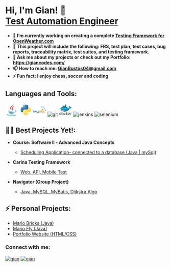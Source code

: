 <h1>Hi, I'm Gian! 👋<br/><a href="https://www.linkedin.com/in/giancarlo-bustos-578a9318a/"> Test Automation Engineer </a> </h1>


<!-- <p align="left"> <img src="https://komarev.com/ghpvc/?username=gkarloz&label=Profile%20views&color=0e75b6&style=flat" alt="gkarloz" /> </p> -->

<h4>
  
- 🔭 I’m currently working on creating a complete [Testing Framework for OpenWeather.com](https://github.com/GKARLOZ/OpenWeather-Testing-Framework)
- 🤔 This project will include the following: FRS, test plan, test cases, bug reports, traceability matrix, test suites, and testing framework. 
  <!-- - 🌱 I’m currently learning Java, Selenium, Appium, Docker, Jenkins -->
- 💬 Ask me about my projects or check out my Portfolio: https://giancodes.com/ 
- 📫 How to reach me: GianBustos04@gmail.com 
- ⚡ Fun fact: I enjoy chess, soccer and coding


<h2 align="left">Languages and Tools:</h2>
<p align="left"> 
<img src="https://raw.githubusercontent.com/devicons/devicon/master/icons/java/java-original.svg" alt="java" width="40" height="40"/> 
<img src="https://raw.githubusercontent.com/devicons/devicon/master/icons/python/python-original.svg" alt="python" width="40" height="40"/> 
<img src="https://raw.githubusercontent.com/devicons/devicon/master/icons/mysql/mysql-original-wordmark.svg" alt="mysql" width="40" height="40"/>
<img src="https://www.vectorlogo.zone/logos/git-scm/git-scm-icon.svg" alt="git" width="40" height="40"/> 
<img src="https://raw.githubusercontent.com/devicons/devicon/master/icons/docker/docker-original-wordmark.svg" alt="docker" width="40" height="40"/>
<img src="https://www.vectorlogo.zone/logos/jenkins/jenkins-icon.svg" alt="jenkins" width="40" height="40"/> 
<img src="https://raw.githubusercontent.com/detain/svg-logos/780f25886640cef088af994181646db2f6b1a3f8/svg/selenium-logo.svg" alt="selenium" width="40" height="40"/>
</p>


<h2>👨‍💻 Best Projects Yet!:</h2>
  
- <b>Course: Software ll - Advanced Java Concepts</b>
  - [Scheduling Application- connected to a database (Java | mySql)](https://github.com/GKARLOZ/Scheduling-Desktop-Application-WGU-SoftwareDevTwon)
      
- <b>Carina Testing Framework </b>
  - [Web, API, Mobile Test](https://github.com/GKARLOZ/Solvd_Carina_Project)
   
- <b>Navigator (Group Project) </b>
  - [ Java, MySQL, MyBatis, Dijkstra Algo](https://github.com/GKARLOZ/Navigator)

<h2>⚡ Personal Projects:</h2>
    
- [  Mario Bricks (Java)](https://github.com/GKARLOZ/Mario-Brick-Breaker)
- [  Mario Fly (Java)](https://github.com/GKARLOZ/FlyingMario-Snake-TurtleShells)
- [  Portfolio Website (HTML/CSS)](https://github.com/GKARLOZ/GKARLOZ.github.io)

  
<h3 align="left">Connect with me:</h3>
<p align="left">
<a href="https://www.linkedin.com/in/giancarlo-bustos-578a9318a/" target="blank"><img align="center" src="https://raw.githubusercontent.com/rahuldkjain/github-profile-readme-generator/master/src/images/icons/Social/linked-in-alt.svg" alt="gian" height="30" width="40" /></a> <a href="https://www.hackerrank.com/gianbustos04" target="blank"><img align="center" src="https://raw.githubusercontent.com/rahuldkjain/github-profile-readme-generator/master/src/images/icons/Social/hackerrank.svg" alt="gian" height="30" width="40" /></a>
</p>

<!-- **GKARLOZ/GKARLOZ** is a ✨ _special_ ✨ repository because its `README.md` (this file) appears on your GitHub profile.
Here are some ideas to get you started: -->
